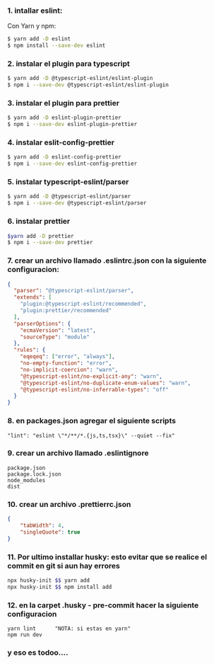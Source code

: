 

### 1. intallar eslint:


Con Yarn y npm:

```bash
$ yarn add -D eslint
$ npm install --save-dev eslint
```

### 2. instalar el plugin para typescript

```bash
$ yarn add -D @typescript-eslint/eslint-plugin
$ npm i --save-dev @typescript-eslint/eslint-plugin
```

### 3. instalar el plugin para prettier

```bash
$ yarn add -D eslint-plugin-prettier
$ npm i --save-dev eslint-plugin-prettier
```

### 4. instalar eslit-config-prettier

```bash
$ yarn add -D eslint-config-prettier
$ npm i --save-dev eslint-config-prettier
```

### 5. instalar typescript-eslint/parser

```bash
$ yarn add -D @typescript-eslint/parser
$ npm i --save-dev @typescript-eslint/parser
```

### 6. instalar prettier

```bash
$yarn add -D prettier
$ npm i --save-dev prettier
```

### 7. crear un archivo llamado .eslintrc.json con la siguiente configuracion:

```json
{
  "parser": "@typescript-eslint/parser",
  "extends": [
    "plugin:@typescript-eslint/recommended",
    "plugin:prettier/recommended"
  ],
  "parserOptions": {
    "ecmaVersion": "latest",
    "sourceType": "module"
  },
  "rules": {
    "eqeqeq": ["error", "always"],
    "no-empty-function": "error",
    "no-implicit-coercion": "warn",
    "@typescript-eslint/no-explicit-any": "warn",
    "@typescript-eslint/no-duplicate-enum-values": "warn",
    "@typescript-eslint/no-inferrable-types": "off"
  }
}

```

### 8. en packages.json agregar el siguiente scripts

```
"lint": "eslint \"*/**/*.{js,ts,tsx}\" --quiet --fix"
```

### 9. crear un archivo llamado .eslintignore

```
package.json
package.lock.json
node_modules
dist
```

### 10. crear un archivo .prettierrc.json

```json
{
    "tabWidth": 4,
    "singleQuote": true
}
```

### 11. Por ultimo installar husky: esto evitar que se realice el commit en git si aun hay errores

```bash
npx husky-init $$ yarn add
npx husky-init $$ npm install add
```

### 12. en la carpet .husky - pre-commit hacer la siguiente configuracion

```
yarn lint      "NOTA: si estas en yarn"
npm run dev 

```

### y eso es todoo....